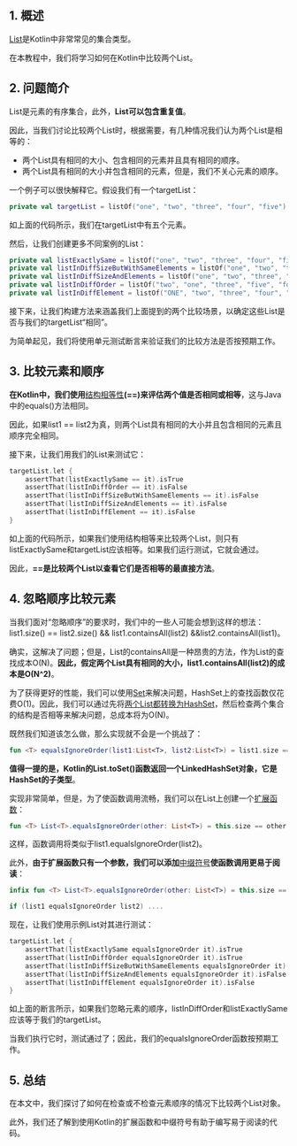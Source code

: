 ## 1. 概述

[List](https://www.baeldung.com/kotlin/lists)是Kotlin中非常常见的集合类型。

在本教程中，我们将学习如何在Kotlin中比较两个List。

## 2. 问题简介

List是元素的有序集合，此外，**List可以包含重复值**。

因此，当我们讨论比较两个List时，根据需要，有几种情况我们认为两个List是相等的：

-   两个List具有相同的大小、包含相同的元素并且具有相同的顺序。
-   两个List具有相同的大小并包含相同的元素，但是，我们不关心元素的顺序。

一个例子可以很快解释它。假设我们有一个targetList：

```kotlin
private val targetList = listOf("one", "two", "three", "four", "five")
```

如上面的代码所示，我们在targetList中有五个元素。

然后，让我们创建更多不同案例的List：

```kotlin
private val listExactlySame = listOf("one", "two", "three", "four", "five")
private val listInDiffSizeButWithSameElements = listOf("one", "two", "three", "four", "five", "five", "five")
private val listInDiffSizeAndElements = listOf("one", "two", "three", "four", "five", "five", "five", "I am a new element")
private val listInDiffOrder = listOf("two", "one", "three", "five", "four")
private val listInDiffElement = listOf("ONE", "two", "three", "four", "FIVE")
```

接下来，让我们构建方法来涵盖我们上面提到的两个比较场景，以确定这些List是否与我们的targetList“相同”。

为简单起见，我们将使用单元测试断言来验证我们的比较方法是否按预期工作。

## 3. 比较元素和顺序

**在Kotlin中，我们使用**[结构相等性](https://www.baeldung.com/kotlin/equality-operators#structural-equality)**(==)来评估两个值是否相同或相等**，这与Java中的equals()方法相同。

因此，如果list1 == list2为真，则两个List具有相同的大小并且包含相同的元素且顺序完全相同。

接下来，让我们用我们的List来测试它：

```kotlin
targetList.let {
    assertThat(listExactlySame == it).isTrue
    assertThat(listInDiffOrder == it).isFalse
    assertThat(listInDiffSizeButWithSameElements == it).isFalse
    assertThat(listInDiffSizeAndElements == it).isFalse
    assertThat(listInDiffElement == it).isFalse
}
```

如上面的代码所示，如果我们使用结构相等来比较两个List，则只有listExactlySame和targetList应该相等。如果我们运行测试，它就会通过。

因此，**==是比较两个List以查看它们是否相等的最直接方法**。

## 4. 忽略顺序比较元素

当我们面对“忽略顺序”的要求时，我们中的一些人可能会想到这样的想法：list1.size() == list2.size() && list1.containsAll(list2) &&list2.containsAll(list1)。

确实，这解决了问题；但是，List的containsAll是一种昂贵的方法，作为List的查找成本O(N)。**因此，假定两个List具有相同的大小，list1.containsAll(list2)的成本是O(N^2)**。

为了获得更好的性能，我们可以使用[Set](https://www.baeldung.com/kotlin/collections-api#2-set)来解决问题，HashSet上的查找函数仅花费O(1)。因此，我们可以通过先将[两个List都转换为HashSet](https://www.baeldung.com/kotlin/convert-list-to-set#converting-a-list-into-a-set)，然后检查两个集合的结构是否相等来解决问题，总成本将为O(N)。

既然我们知道该怎么做，那么实现就不会是一个挑战了：

```kotlin
fun <T> equalsIgnoreOrder(list1:List<T>, list2:List<T>) = list1.size == list2.size && list1.toSet() == list2.toSet()
```

**值得一提的是，Kotlin的List.toSet()函数返回一个LinkedHashSet对象，它是HashSet的子类型**。

实现非常简单，但是，为了使函数调用流畅，我们可以在List上创建一个[扩展函数](https://www.baeldung.com/kotlin/extension-methods)：

```kotlin
fun <T> List<T>.equalsIgnoreOrder(other: List<T>) = this.size == other.size && this.toSet() == other.toSet()
```

这样，函数调用将类似于list1.equalsIgnoreOrder(list2)。

此外，**由于扩展函数只有一个参数，我们可以添加**[中缀符号](https://www.baeldung.com/kotlin/infix-functions)**使函数调用更易于阅读**：

```kotlin
infix fun <T> List<T>.equalsIgnoreOrder(other: List<T>) = this.size == other.size && this.toSet() == other.toSet()

if (list1 equalsIgnoreOrder list2) ....
```

现在，让我们使用示例List对其进行测试：

```kotlin
targetList.let {
    assertThat(listExactlySame equalsIgnoreOrder it).isTrue
    assertThat(listInDiffOrder equalsIgnoreOrder it).isTrue
    assertThat(listInDiffSizeButWithSameElements equalsIgnoreOrder it).isFalse
    assertThat(listInDiffSizeAndElements equalsIgnoreOrder it).isFalse
    assertThat(listInDiffElement equalsIgnoreOrder it).isFalse
}
```

如上面的断言所示，如果我们忽略元素的顺序，listInDiffOrder和listExactlySame应该等于我们的targetList。

当我们执行它时，测试通过了；因此，我们的equalsIgnoreOrder函数按预期工作。

## 5. 总结

在本文中，我们探讨了如何在检查或不检查元素顺序的情况下比较两个List对象。

此外，我们还了解到使用Kotlin的扩展函数和中缀符号有助于编写易于阅读的代码。